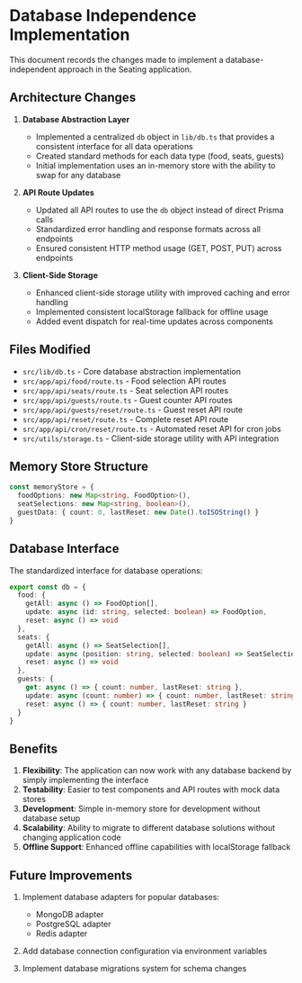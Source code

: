 # Database Independence Implementation

This document records the changes made to implement a database-independent approach in the Seating application.

## Architecture Changes

1. **Database Abstraction Layer**
   - Implemented a centralized `db` object in `lib/db.ts` that provides a consistent interface for all data operations
   - Created standard methods for each data type (food, seats, guests)
   - Initial implementation uses an in-memory store with the ability to swap for any database

2. **API Route Updates**
   - Updated all API routes to use the `db` object instead of direct Prisma calls
   - Standardized error handling and response formats across all endpoints
   - Ensured consistent HTTP method usage (GET, POST, PUT) across endpoints

3. **Client-Side Storage**
   - Enhanced client-side storage utility with improved caching and error handling
   - Implemented consistent localStorage fallback for offline usage
   - Added event dispatch for real-time updates across components

## Files Modified

- `src/lib/db.ts` - Core database abstraction implementation
- `src/app/api/food/route.ts` - Food selection API routes
- `src/app/api/seats/route.ts` - Seat selection API routes
- `src/app/api/guests/route.ts` - Guest counter API routes
- `src/app/api/guests/reset/route.ts` - Guest reset API route
- `src/app/api/reset/route.ts` - Complete reset API route
- `src/app/api/cron/reset/route.ts` - Automated reset API for cron jobs
- `src/utils/storage.ts` - Client-side storage utility with API integration

## Memory Store Structure

```typescript
const memoryStore = {
  foodOptions: new Map<string, FoodOption>(),
  seatSelections: new Map<string, boolean>(),
  guestData: { count: 0, lastReset: new Date().toISOString() }
}
```

## Database Interface

The standardized interface for database operations:

```typescript
export const db = {
  food: {
    getAll: async () => FoodOption[],
    update: async (id: string, selected: boolean) => FoodOption,
    reset: async () => void
  },
  seats: {
    getAll: async () => SeatSelection[],
    update: async (position: string, selected: boolean) => SeatSelection,
    reset: async () => void
  },
  guests: {
    get: async () => { count: number, lastReset: string },
    update: async (count: number) => { count: number, lastReset: string },
    reset: async () => { count: number, lastReset: string }
  }
}
```

## Benefits

1. **Flexibility**: The application can now work with any database backend by simply implementing the interface
2. **Testability**: Easier to test components and API routes with mock data stores
3. **Development**: Simple in-memory store for development without database setup
4. **Scalability**: Ability to migrate to different database solutions without changing application code
5. **Offline Support**: Enhanced offline capabilities with localStorage fallback

## Future Improvements

1. Implement database adapters for popular databases:
   - MongoDB adapter
   - PostgreSQL adapter
   - Redis adapter
   
2. Add database connection configuration via environment variables
3. Implement database migrations system for schema changes 